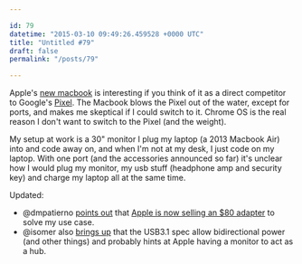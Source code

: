 ```yaml
---

id: 79
datetime: "2015-03-10 09:49:26.459528 +0000 UTC"
title: "Untitled #79"
draft: false
permalink: "/posts/79"

---
```


Apple's [new macbook](https://www.apple.com/macbook/specs/) is interesting if you think of it as a direct competitor to Google's [Pixel](https://www.google.com/chrome/devices/google-chromebook-pixel/#pixel-specs). The Macbook blows the Pixel out of the water, except for ports, and makes me skeptical if I could switch to it. Chrome OS is the real reason I don't want to switch to the Pixel (and the weight).

My setup at work is a 30" monitor I plug my laptop (a 2013 Macbook Air) into and code away on, and when I'm not at my desk, I just code on my laptop. With one port (and the accessories announced so far) it's unclear how I would plug my monitor, my usb stuff (headphone amp and security key) and charge my laptop all at the same time.

Updated:

 - @dmpatierno [points out](https://twitter.com/dmpatierno/status/575331596703637504) that [Apple is now selling an $80 adapter](http://store.apple.com/us/product/MJ1K2AM/A/usb-c-digital-av-multiport-adapter) to solve my use case.
 - @isomer also [brings up](https://twitter.com/isomer/status/575313769183723520) that the USB3.1 spec allow bidirectional power (and other things) and probably hints at Apple having a monitor to act as a hub.

